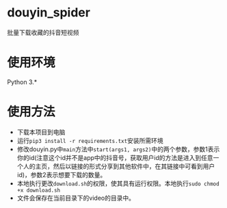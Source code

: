# douyin_spider
批量下载收藏的抖音短视频

# 使用环境
Python 3.*

# 使用方法
- 下载本项目到电脑
- 运行```pip3 install -r requirements.txt```安装所需环境
- 修改douyin.py中```main```方法中```start(args1, args2)```中的两个参数，参数1表示你的id(注意这个id并不是app中的抖音号，获取用户id的方法是进入到任意一个人的主页，然后以链接的形式分享到其他软件中，在其链接中可看到用户id)，参数2表示想要下载的数量。
- 本地执行更改```download.sh```的权限，使其具有运行权限。本地执行```sudo chmod +x download.sh```
- 文件会保存在当前目录下的video的目录中。
